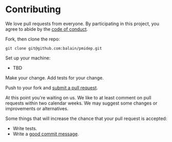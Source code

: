 # Contributing

We love pull requests from everyone. By participating in this project, you
agree to abide by the [code of conduct].

[code of conduct]: https://github.com/balain/pmidep/blob/master/CODE_OF_CONDUCT.md

Fork, then clone the repo:

    git clone git@github.com:balain/pmidep.git

Set up your machine:

* TBD

Make your change. Add tests for your change.

Push to your fork and [submit a pull request][pr].

[pr]: https://github.com/balain/pmidep/compare/

At this point you're waiting on us. We like to at least comment on pull requests
within two calendar weeks. We may suggest some changes or improvements or alternatives.

Some things that will increase the chance that your pull request is accepted:

* Write tests.
* Write a [good commit message][commit].

[commit]: http://tbaggery.com/2008/04/19/a-note-about-git-commit-messages.html
